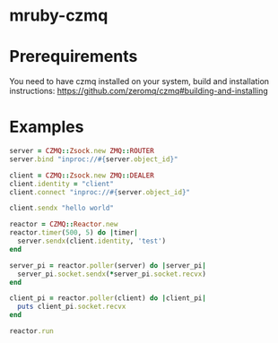 ﻿# mruby-czmq

Prerequirements
===============
You need to have czmq installed on your system, build and installation instructions: https://github.com/zeromq/czmq#building-and-installing

Examples
========

```ruby
server = CZMQ::Zsock.new ZMQ::ROUTER
server.bind "inproc://#{server.object_id}"

client = CZMQ::Zsock.new ZMQ::DEALER
client.identity = "client"
client.connect "inproc://#{server.object_id}"

client.sendx "hello world"

reactor = CZMQ::Reactor.new
reactor.timer(500, 5) do |timer|
  server.sendx(client.identity, 'test')
end

server_pi = reactor.poller(server) do |server_pi|
  server_pi.socket.sendx(*server_pi.socket.recvx)
end

client_pi = reactor.poller(client) do |client_pi|
  puts client_pi.socket.recvx
end

reactor.run

```
